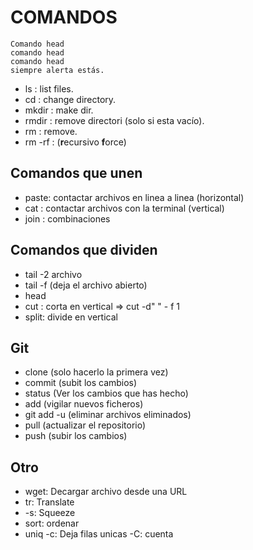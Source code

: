 # COMANDOS

```
Comando head
comando head 
comando head
siempre alerta estás.
```

* ls : list files.
* cd : change directory. 
* mkdir : make dir. 
* rmdir : remove directori (solo si esta vacío).
* rm : remove.
* rm -rf : (**r**ecursivo **f**orce)

## Comandos que unen

* paste: contactar archivos en linea a linea (horizontal)
* cat : contactar archivos con la terminal (vertical)
* join : combinaciones

## Comandos que dividen

* tail -2 archivo
* tail -f (deja el archivo abierto)
* head 
* cut : corta en vertical => cut -d" " - f 1
* split: divide en vertical

## Git
* clone (solo hacerlo la primera vez)
* commit (subit los cambios)
* status (Ver los cambios que has hecho)
* add (vigilar nuevos ficheros)
* git add -u (eliminar archivos eliminados)
* pull (actualizar el repositorio)
* push (subir los cambios)

## Otro
* wget: Decargar archivo desde una URL
* tr: Translate
* -s: Squeeze
* sort: ordenar
* uniq -c: Deja filas unicas -C: cuenta
